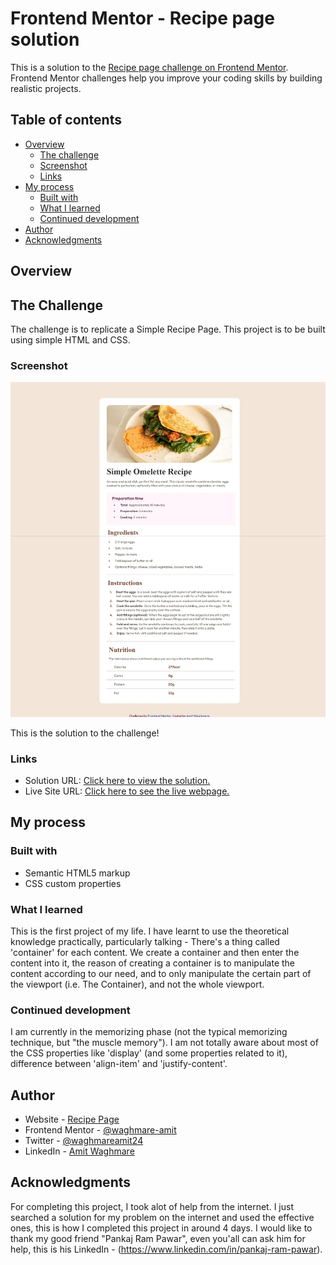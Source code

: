 # Frontend Mentor - Recipe page solution

This is a solution to the [Recipe page challenge on Frontend Mentor](https://www.frontendmentor.io/challenges/recipe-page-KiTsR8QQKm). Frontend Mentor challenges help you improve your coding skills by building realistic projects. 

## Table of contents

- [Overview](#overview)
  - [The challenge](#the-challenge)
  - [Screenshot](#screenshot)
  - [Links](#links)
- [My process](#my-process)
  - [Built with](#built-with)
  - [What I learned](#what-i-learned)
  - [Continued development](#continued-development)
- [Author](#author)
- [Acknowledgments](#acknowledgments)


## Overview

## The Challenge

The challenge is to replicate a Simple Recipe Page. This project is to be built using simple HTML and CSS.

### Screenshot

![](./solution/recipe-page.jpg)

This is the solution to the challenge!

### Links

- Solution URL: [Click here to view the solution.](https://www.frontendmentor.io/solutions/landing-page-using-css-grid-and-html-c05gOxVs2q)
- Live Site URL: [Click here to see the live webpage.](https://recipe-page-pink-ten.vercel.app/)

## My process

### Built with

- Semantic HTML5 markup
- CSS custom properties

### What I learned

This is the first project of my life. I have learnt to use the theoretical knowledge practically, particularly talking - There's a thing called 'container' for each content. We create a container and then enter the content into it, the reason of creating a container is to manipulate the content according to our need, and to only manipulate the certain part of the viewport (i.e. The Container), and not the whole viewport.

### Continued development

I am currently in the memorizing phase (not the typical memorizing technique, but "the muscle memory"). I am not totally aware about most of the CSS properties like 'display' (and some properties related to it), difference between 'align-item' and 'justify-content'.

## Author

- Website - [Recipe Page](https://recipe-page-pink-ten.vercel.app/)
- Frontend Mentor - [@waghmare-amit](https://www.frontendmentor.io/profile/waghmare-amit)
- Twitter - [@waghmareamit24](https://www.twitter.com/waghmareamit24)
- LinkedIn - [Amit Waghmare](https://www.linkedin.com/in/amit-waghmare)

## Acknowledgments

For completing this project, I took alot of help from the internet. I just searched a solution for my problem on the internet and used the effective ones, this is how I completed this project in around 4 days. I would like to thank my good friend "Pankaj Ram Pawar", even you'all can ask him for help, this is his LinkedIn - (https://www.linkedin.com/in/pankaj-ram-pawar).
